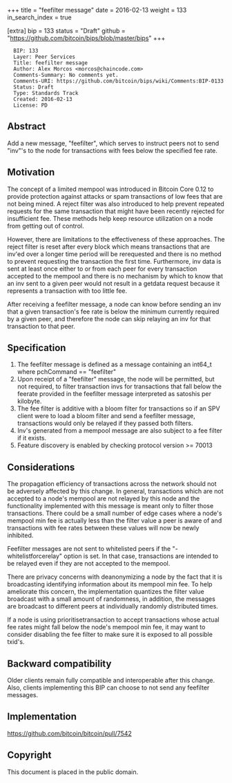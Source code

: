 +++
title = "feefilter message"
date = 2016-02-13
weight = 133
in_search_index = true

[extra]
bip = 133
status = "Draft"
github = "https://github.com/bitcoin/bips/blob/master/bips"
+++

      BIP: 133
      Layer: Peer Services
      Title: feefilter message
      Author: Alex Morcos <morcos@chaincode.com>
      Comments-Summary: No comments yet.
      Comments-URI: https://github.com/bitcoin/bips/wiki/Comments:BIP-0133
      Status: Draft
      Type: Standards Track
      Created: 2016-02-13
      License: PD

## Abstract

Add a new message, "feefilter", which serves to instruct peers not to
send "inv"'s to the node for transactions with fees below the specified
fee rate.

## Motivation

The concept of a limited mempool was introduced in Bitcoin Core 0.12 to
provide protection against attacks or spam transactions of low fees that
are not being mined. A reject filter was also introduced to help prevent
repeated requests for the same transaction that might have been recently
rejected for insufficient fee. These methods help keep resource
utilization on a node from getting out of control.

However, there are limitations to the effectiveness of these approaches.
The reject filter is reset after every block which means transactions
that are inv'ed over a longer time period will be rerequested and there
is no method to prevent requesting the transaction the first time.
Furthermore, inv data is sent at least once either to or from each peer
for every transaction accepted to the mempool and there is no mechanism
by which to know that an inv sent to a given peer would not result in a
getdata request because it represents a transaction with too little fee.

After receiving a feefilter message, a node can know before sending an
inv that a given transaction's fee rate is below the minimum currently
required by a given peer, and therefore the node can skip relaying an
inv for that transaction to that peer.

## Specification

1.  The feefilter message is defined as a message containing an int64\_t
    where pchCommand == "feefilter"
2.  Upon receipt of a "feefilter" message, the node will be permitted,
    but not required, to filter transaction invs for transactions that
    fall below the feerate provided in the feefilter message interpreted
    as satoshis per kilobyte.
3.  The fee filter is additive with a bloom filter for transactions so
    if an SPV client were to load a bloom filter and send a feefilter
    message, transactions would only be relayed if they passed both
    filters.
4.  Inv's generated from a mempool message are also subject to a fee
    filter if it exists.
5.  Feature discovery is enabled by checking protocol version &gt;=
    70013

## Considerations

The propagation efficiency of transactions across the network should not
be adversely affected by this change. In general, transactions which are
not accepted to a node's mempool are not relayed by this node and the
functionality implemented with this message is meant only to filter
those transactions. There could be a small number of edge cases where a
node's mempool min fee is actually less than the filter value a peer is
aware of and transactions with fee rates between these values will now
be newly inhibited.

Feefilter messages are not sent to whitelisted peers if the
"-whitelistforcerelay" option is set. In that case, transactions are
intended to be relayed even if they are not accepted to the mempool.

There are privacy concerns with deanonymizing a node by the fact that it
is broadcasting identifying information about its mempool min fee. To
help ameliorate this concern, the implementation quantizes the filter
value broadcast with a small amount of randomness, in addition, the
messages are broadcast to different peers at individually randomly
distributed times.

If a node is using prioritisetransaction to accept transactions whose
actual fee rates might fall below the node's mempool min fee, it may
want to consider disabling the fee filter to make sure it is exposed to
all possible txid's.

## Backward compatibility

Older clients remain fully compatible and interoperable after this
change. Also, clients implementing this BIP can choose to not send any
feefilter messages.

## Implementation

<https://github.com/bitcoin/bitcoin/pull/7542>

## Copyright

This document is placed in the public domain.
